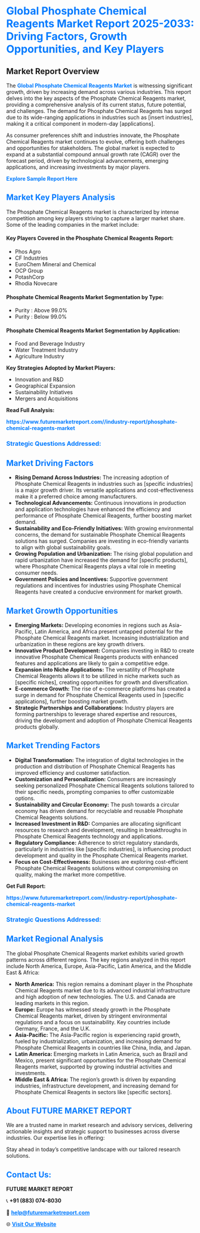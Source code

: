 <h1 style="color: #007BFF;">Global Phosphate Chemical Reagents Market Report 2025-2033: Driving Factors, Growth Opportunities, and Key Players</h1>

<section id="overview">
<h2>Market Report Overview</h2>
<p>The <a href="https://www.futuremarketreport.com//industry-report/phosphate-chemical-reagents-market" style="color: #007BFF; text-decoration: none;"><strong>Global Phosphate Chemical Reagents Market</strong></a> is witnessing significant growth, driven by increasing demand across various industries. This report delves into the key aspects of the Phosphate Chemical Reagents market, providing a comprehensive analysis of its current status, future potential, and challenges. The demand for Phosphate Chemical Reagents has surged due to its wide-ranging applications in industries such as [insert industries], making it a critical component in modern-day [applications].</p>
<p>As consumer preferences shift and industries innovate, the Phosphate Chemical Reagents market continues to evolve, offering both challenges and opportunities for stakeholders. The global market is expected to expand at a substantial compound annual growth rate (CAGR) over the forecast period, driven by technological advancements, emerging applications, and increasing investments by major players.</p>
</section>

<section id="overview">
<p><a href="https://www.futuremarketreport.com//request-sample/reportId=92568" style="color: #007BFF; text-decoration: none;"><strong>Explore Sample Report Here</strong></a></p>
</section>

<section id="key-players">
<h2 style="color: #007BFF;">Market Key Players Analysis</h2>
<p>The Phosphate Chemical Reagents market is characterized by intense competition among key players striving to capture a larger market share. Some of the leading companies in the market include:</p>
<h4>Key Players Covered in the Phosphate Chemical Reagents Report:</h4>
<ul><li>Phos Agro</li><li>CF Industries</li><li>EuroChem Mineral and Chemical</li><li>OCP Group</li><li>PotashCorp</li><li>Rhodia Novecare</li></ul>
<h4>Phosphate Chemical Reagents Market Segmentation by Type:</h4>
<ul><li>Purity : Above 99.0%</li><li>Purity : Below 99.0%</li></ul>

<h4>Phosphate Chemical Reagents Market Segmentation by Application:</h4>
<ul><li>Food and Beverage Industry</li><li>Water Treatment Industry</li><li>Agriculture Industry</li></ul>
<p><strong>Key Strategies Adopted by Market Players:</strong></p>
<ul>
<li>Innovation and R&D</li>
<li>Geographical Expansion</li>
<li>Sustainability Initiatives</li>
<li>Mergers and Acquisitions</li>
</ul>
</section>

<section>
<p><strong>Read Full Analysis: </strong></p><a href="https://www.futuremarketreport.com//industry-report/phosphate-chemical-reagents-market" style="color: #007BFF; text-decoration: none;"><strong>https://www.futuremarketreport.com//industry-report/phosphate-chemical-reagents-market</strong></a>
<h3 style="color: #007BFF;">Strategic Questions Addressed:</h3>
</section>

<section id="driving-factors">
<h2 style="color: #007BFF;">Market Driving Factors</h2>
<ul>
<li><strong>Rising Demand Across Industries:</strong> The increasing adoption of Phosphate Chemical Reagents in industries such as [specific industries] is a major growth driver. Its versatile applications and cost-effectiveness make it a preferred choice among manufacturers.</li>
<li><strong>Technological Advancements:</strong> Continuous innovations in production and application technologies have enhanced the efficiency and performance of Phosphate Chemical Reagents, further boosting market demand.</li>
<li><strong>Sustainability and Eco-Friendly Initiatives:</strong> With growing environmental concerns, the demand for sustainable Phosphate Chemical Reagents solutions has surged. Companies are investing in eco-friendly variants to align with global sustainability goals.</li>
<li><strong>Growing Population and Urbanization:</strong> The rising global population and rapid urbanization have increased the demand for [specific products], where Phosphate Chemical Reagents plays a vital role in meeting consumer needs.</li>
<li><strong>Government Policies and Incentives:</strong> Supportive government regulations and incentives for industries using Phosphate Chemical Reagents have created a conducive environment for market growth.</li>
</ul>
</section>

<section id="growth-opportunities">
<h2 style="color: #007BFF;">Market Growth Opportunities</h2>
<ul>
<li><strong>Emerging Markets:</strong> Developing economies in regions such as Asia-Pacific, Latin America, and Africa present untapped potential for the Phosphate Chemical Reagents market. Increasing industrialization and urbanization in these regions are key growth drivers.</li>
<li><strong>Innovative Product Development:</strong> Companies investing in R&D to create innovative Phosphate Chemical Reagents products with enhanced features and applications are likely to gain a competitive edge.</li>
<li><strong>Expansion into Niche Applications:</strong> The versatility of Phosphate Chemical Reagents allows it to be utilized in niche markets such as [specific niches], creating opportunities for growth and diversification.</li>
<li><strong>E-commerce Growth:</strong> The rise of e-commerce platforms has created a surge in demand for Phosphate Chemical Reagents used in [specific applications], further boosting market growth.</li>
<li><strong>Strategic Partnerships and Collaborations:</strong> Industry players are forming partnerships to leverage shared expertise and resources, driving the development and adoption of Phosphate Chemical Reagents products globally.</li>
</ul>
</section>

<section id="trending-factors">
<h2 style="color: #007BFF;">Market Trending Factors</h2>
<ul>
<li><strong>Digital Transformation:</strong> The integration of digital technologies in the production and distribution of Phosphate Chemical Reagents has improved efficiency and customer satisfaction.</li>
<li><strong>Customization and Personalization:</strong> Consumers are increasingly seeking personalized Phosphate Chemical Reagents solutions tailored to their specific needs, prompting companies to offer customizable options.</li>
<li><strong>Sustainability and Circular Economy:</strong> The push towards a circular economy has driven demand for recyclable and reusable Phosphate Chemical Reagents solutions.</li>
<li><strong>Increased Investment in R&D:</strong> Companies are allocating significant resources to research and development, resulting in breakthroughs in Phosphate Chemical Reagents technology and applications.</li>
<li><strong>Regulatory Compliance:</strong> Adherence to strict regulatory standards, particularly in industries like [specific industries], is influencing product development and quality in the Phosphate Chemical Reagents market.</li>
<li><strong>Focus on Cost-Effectiveness:</strong> Businesses are exploring cost-efficient Phosphate Chemical Reagents solutions without compromising on quality, making the market more competitive.</li>
</ul>
</section>

<section>
<p><strong>Get Full Report: </strong></p><a href="https://www.futuremarketreport.com//industry-report/phosphate-chemical-reagents-market" style="color: #007BFF; text-decoration: none;"><strong>https://www.futuremarketreport.com//industry-report/phosphate-chemical-reagents-market</strong></a>
<h3 style="color: #007BFF;">Strategic Questions Addressed:</h3>
</section>


<section id="regional-analysis">
<h2 style="color: #007BFF;">Market Regional Analysis</h2>
<p>The global Phosphate Chemical Reagents market exhibits varied growth patterns across different regions. The key regions analyzed in this report include North America, Europe, Asia-Pacific, Latin America, and the Middle East & Africa:</p>
<ul>
<li><strong>North America:</strong> This region remains a dominant player in the Phosphate Chemical Reagents market due to its advanced industrial infrastructure and high adoption of new technologies. The U.S. and Canada are leading markets in this region.</li>
<li><strong>Europe:</strong> Europe has witnessed steady growth in the Phosphate Chemical Reagents market, driven by stringent environmental regulations and a focus on sustainability. Key countries include Germany, France, and the U.K.</li>
<li><strong>Asia-Pacific:</strong> The Asia-Pacific region is experiencing rapid growth, fueled by industrialization, urbanization, and increasing demand for Phosphate Chemical Reagents in countries like China, India, and Japan.</li>
<li><strong>Latin America:</strong> Emerging markets in Latin America, such as Brazil and Mexico, present significant opportunities for the Phosphate Chemical Reagents market, supported by growing industrial activities and investments.</li>
<li><strong>Middle East & Africa:</strong> The region’s growth is driven by expanding industries, infrastructure development, and increasing demand for Phosphate Chemical Reagents in sectors like [specific sectors].</li>
</ul>
</section>

<footer>
<h2 style="color: #007BFF;">About FUTURE MARKET REPORT</h2>
<p>We are a trusted name in market research and advisory services, delivering actionable insights and strategic support to businesses across diverse industries. Our expertise lies in offering:</p>

<p>Stay ahead in today’s competitive landscape with our tailored research solutions.</p>

<h2 style="color: #007BFF;">Contact Us:</h2>
<p><strong>FUTURE MARKET REPORT</strong></p>
<p>📞 <strong>+91 (883) 074-8030</strong></p>
<p>📧 <strong><a href="mailto:help@futuremarketreport.com" style="color: #007BFF;">help@futuremarketreport.com</a></strong></p>
<p>🌐 <strong><a href="https://www.futuremarketreport.com/" style="color: #007BFF;">Visit Our Website</a></strong></p>
</footer>